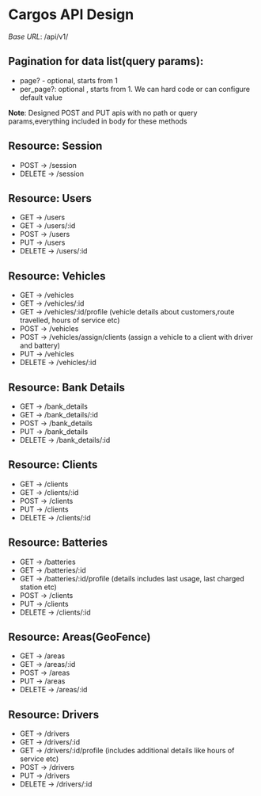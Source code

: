 # Cargos API Design

_Base URL_: /api/v1/

## Pagination for data list(query params):

- page? - optional, starts from 1
- per_page?: optional , starts from 1. We can hard code or can configure default
  value

**Note**: Designed POST and PUT apis with no path or query params,everything
included in body for these methods

## Resource: Session

- POST -> /session
- DELETE -> /session

## Resource: Users

- GET -> /users
- GET -> /users/:id
- POST -> /users
- PUT -> /users
- DELETE -> /users/:id

## Resource: Vehicles

- GET -> /vehicles
- GET -> /vehicles/:id
- GET -> /vehicles/:id/profile (vehicle details about customers,route travelled, hours of service etc)
- POST -> /vehicles
- POST -> /vehicles/assign/clients (assign a vehicle to a client with driver and battery)
- PUT -> /vehicles
- DELETE -> /vehicles/:id

## Resource: Bank Details

- GET -> /bank_details
- GET -> /bank_details/:id
- POST -> /bank_details
- PUT -> /bank_details
- DELETE -> /bank_details/:id

## Resource: Clients

- GET -> /clients
- GET -> /clients/:id
- POST -> /clients
- PUT -> /clients
- DELETE -> /clients/:id

## Resource: Batteries

- GET -> /batteries
- GET -> /batteries/:id
- GET -> /batteries/:id/profile (details includes last usage, last charged station etc)
- POST -> /clients
- PUT -> /clients
- DELETE -> /clients/:id

## Resource: Areas(GeoFence)

- GET -> /areas
- GET -> /areas/:id
- POST -> /areas
- PUT -> /areas
- DELETE -> /areas/:id

## Resource: Drivers

- GET -> /drivers
- GET -> /drivers/:id
- GET -> /drivers/:id/profile (includes additional details like hours of service etc)
- POST -> /drivers
- PUT -> /drivers
- DELETE -> /drivers/:id
